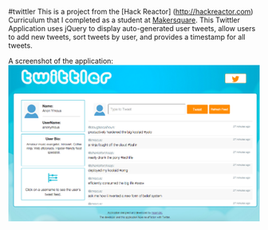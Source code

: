 #twittler
This is a project from the [Hack Reactor] (http://hackreactor.com) Curriculum that I completed as a student at [Makersquare](http://makersquare.com). This Twittler Application uses jQuery to display auto-generated user tweets, allow users to add new tweets, sort tweets by user, and provides a timestamp for all tweets.

A screenshot of the application:
![Alt text](img/twittler.png?raw=true "Screenshot of Twittler Application")


